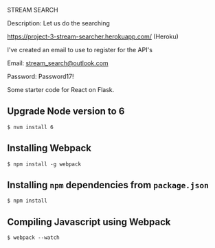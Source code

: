 STREAM SEARCH

Description:
Let us do the searching

https://project-3-stream-searcher.herokuapp.com/ (Heroku) 

I've created an email to use to register for the API's

Email:
stream_search@outlook.com

Password:
Password17!

Some starter code for React on Flask.
  
## Upgrade Node version to 6

```$ nvm install 6```

## Installing Webpack

```$ npm install -g webpack```

## Installing `npm` dependencies from `package.json`

```$ npm install```

## Compiling Javascript using Webpack

```$ webpack --watch```
